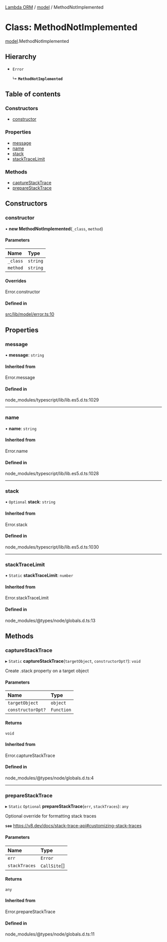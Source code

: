 [Lambda ORM](../README.md) / [model](../modules/model.md) / MethodNotImplemented

# Class: MethodNotImplemented

[model](../modules/model.md).MethodNotImplemented

## Hierarchy

- `Error`

  ↳ **`MethodNotImplemented`**

## Table of contents

### Constructors

- [constructor](model.MethodNotImplemented.md#constructor)

### Properties

- [message](model.MethodNotImplemented.md#message)
- [name](model.MethodNotImplemented.md#name)
- [stack](model.MethodNotImplemented.md#stack)
- [stackTraceLimit](model.MethodNotImplemented.md#stacktracelimit)

### Methods

- [captureStackTrace](model.MethodNotImplemented.md#capturestacktrace)
- [prepareStackTrace](model.MethodNotImplemented.md#preparestacktrace)

## Constructors

### constructor

• **new MethodNotImplemented**(`_class`, `method`)

#### Parameters

| Name | Type |
| :------ | :------ |
| `_class` | `string` |
| `method` | `string` |

#### Overrides

Error.constructor

#### Defined in

[src/lib/model/error.ts:10](https://github.com/FlavioLionelRita/lambdaorm/blob/0fd718a/src/lib/model/error.ts#L10)

## Properties

### message

• **message**: `string`

#### Inherited from

Error.message

#### Defined in

node_modules/typescript/lib/lib.es5.d.ts:1029

___

### name

• **name**: `string`

#### Inherited from

Error.name

#### Defined in

node_modules/typescript/lib/lib.es5.d.ts:1028

___

### stack

• `Optional` **stack**: `string`

#### Inherited from

Error.stack

#### Defined in

node_modules/typescript/lib/lib.es5.d.ts:1030

___

### stackTraceLimit

▪ `Static` **stackTraceLimit**: `number`

#### Inherited from

Error.stackTraceLimit

#### Defined in

node_modules/@types/node/globals.d.ts:13

## Methods

### captureStackTrace

▸ `Static` **captureStackTrace**(`targetObject`, `constructorOpt?`): `void`

Create .stack property on a target object

#### Parameters

| Name | Type |
| :------ | :------ |
| `targetObject` | `object` |
| `constructorOpt?` | `Function` |

#### Returns

`void`

#### Inherited from

Error.captureStackTrace

#### Defined in

node_modules/@types/node/globals.d.ts:4

___

### prepareStackTrace

▸ `Static` `Optional` **prepareStackTrace**(`err`, `stackTraces`): `any`

Optional override for formatting stack traces

**`see`** https://v8.dev/docs/stack-trace-api#customizing-stack-traces

#### Parameters

| Name | Type |
| :------ | :------ |
| `err` | `Error` |
| `stackTraces` | `CallSite`[] |

#### Returns

`any`

#### Inherited from

Error.prepareStackTrace

#### Defined in

node_modules/@types/node/globals.d.ts:11
